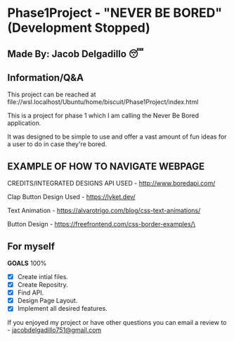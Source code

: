 # Phase1Project - "NEVER BE BORED" (Development Stopped)
**Made By: Jacob Delgadillo** :sleeping:
-----------------------------------------------------

Information/Q&A
-----------------
This project can be reached at file://wsl.localhost/Ubuntu/home/biscuit/Phase1Project/index.html

This is a project for phase 1 which I am calling the Never Be Bored application.

It was designed to be simple to use and offer a vast amount of fun ideas for a user to do in case they're bored.

EXAMPLE OF HOW TO NAVIGATE WEBPAGE
------------------------------------






















CREDITS/INTEGRATED DESIGNS
API USED - http://www.boredapi.com/

Clap Button Design Used - https://lyket.dev/

Text Animation - https://alvarotrigo.com/blog/css-text-animations/

Button Design - https://freefrontend.com/css-border-examples/\

For myself
---

 **GOALS** 100%
- [X] Create intial files.
- [X] Create Repositry. 
- [X] Find API.
- [X] Design Page Layout. 
- [X] Implement all desired features.

If you enjoyed my project or have other questions you can email a review to - jacobdelgadillo751@gmail.com

